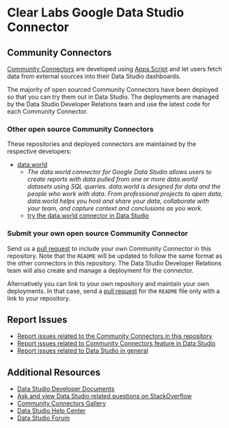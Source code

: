 # Clear Labs Google Data Studio Connector

## Community Connectors

[Community
Connectors](https://developers.google.com/datastudio/connector/overview) are
developed using [Apps Script](https://developers.google.com/apps-script/) and
let users fetch data from external sources into their Data Studio dashboards.

The majority of open sourced Community Connectors have been deployed so that you
can try them out in Data Studio. The deployments are managed by the Data Studio
Developer Relations team and use the latest code for each Community Connector.

### Other open source Community Connectors

These repositories and deployed connectors are maintained by the respective
developers:

- [data.world](https://github.com/datadotworld/data-studio-connector)
    - *The data.world connector for Google Data Studio allows users to create
      reports with data pulled from one or more data.world datasets using SQL
      queries. data.world is designed for data and the people who work with
      data.  From professional projects to open data, data.world helps you host
      and share your data, collaborate with your team, and capture context and
      conclusions as you work.*
    - [try the data.world connector in Data
      Studio](https://datastudio.google.com/datasources/create?connectorId=AKfycbwGs5GlUrTE6y9x1cD80uTg005lDFj3BAYy0IFpmIGit2QnlcDrnreeLg)

### Submit your own open source Community Connector

Send us a [pull request](https://github.com/googledatastudio/community-connectors) to
include your own Community Connector in this repository. Note that the `README`
will be updated to follow the same format as the other connectors in this
repository. The Data Studio Developer Relations team will also create and manage
a deployment for the connector.

Alternatively you can link to your own repository and maintain your own
deployments. In that case, send a [pull
request](https://github.com/googledatastudio/community-connectors) for the `README` file
only with a link to your repository.

## Report Issues

- [Report issues related to the Community Connectors in this
  repository](https://github.com/googledatastudio/community-connectors/issues)
- [Report issues related to Community Connectors feature in Data Studio](https://issuetracker.google.com/issues?q=componentid:321382)
- [Report issues related to Data Studio in
  general](https://issuetracker.google.com/savedsearches/578413)

## Additional Resources

- [Data Studio Developer Documents](https://developers.google.com/datastudio/)
- [Ask and view Data Studio related questions on
  StackOverflow](https://stackoverflow.com/questions/tagged/google-data-studio)
- [Community Connectors
  Gallery](https://developers.google.com/datastudio/connector/gallery)
- [Data Studio Help
  Center](https://support.google.com/datastudio/?hl=en#topic=6267740)
- [Data Studio
  Forum](https://www.en.advertisercommunity.com/t5/Data-Studio/bd-p/Data-Studio)
